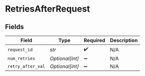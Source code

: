 # RetriesAfterRequest


## Fields

| Field              | Type               | Required           | Description        |
| ------------------ | ------------------ | ------------------ | ------------------ |
| `request_id`       | *str*              | :heavy_check_mark: | N/A                |
| `num_retries`      | *Optional[int]*    | :heavy_minus_sign: | N/A                |
| `retry_after_val`  | *Optional[int]*    | :heavy_minus_sign: | N/A                |